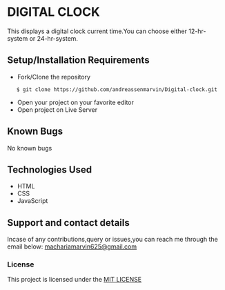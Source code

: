 # DIGITAL CLOCK
This displays a digital clock current time.You can choose either 12-hr-system or 24-hr-system.
## Setup/Installation Requirements
* Fork/Clone the repository
```
   $ git clone https://github.com/andreassenmarvin/Digital-clock.git

```

* Open your project on your favorite editor
* Open project on Live Server
## Known Bugs
No known bugs
## Technologies Used
* HTML
* CSS
* JavaScript
## Support and contact details
Incase of any contributions,query or issues,you can reach me through the email below:
machariamarvin625@gmail.com
### License
This project is licensed under the [MIT LICENSE](https://github.com/andreassenmarvin/Digital-clock/blob/master/LICENSE) 
